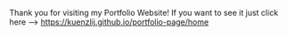 Thank you for visiting my Portfolio Website!
If you want to see it just click here --> https://kuenzlij.github.io/portfolio-page/home
